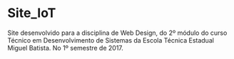# Site_IoT
Site desenvolvido para a disciplina de Web Design, do 2º módulo do curso Técnico em Desenvolvimento de Sistemas da Escola Técnica Estadual Miguel Batista. No 1º semestre de 2017. 
